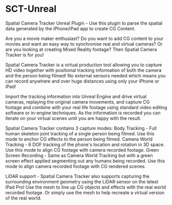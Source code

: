 # SCT-Unreal
Spatial Camera Tracker Unreal Plugin - Use this plugin to parse the spatial data generated by the iPhone/iPad app to create CG Content.

Are you a movie maker enthusiast? Do you want to add CG content to your movies and want an easy way to synchronise real and virtual cameras? Or are you looking at creating Mixed Reality footage? Then Spatial Camera Tracker is for you!

Spatial Camera Tracker is a virtual production tool allowing you to capture HD video together with positional tracking information of both the camera and the person being filmed! No external sensors needed which means you can record anywhere and over huge distances using only your iPhone or iPad!

Import the tracking information into Unreal Engine and drive virtual cameras, replaying the original camera movements, and capture CG footage and combine with your real life footage using standard video editing software or in-engine techniques. As the information is recorded you can iterate on your virtual scenes until you are happy with the result.

Spatial Camera Tracker contains 3 capture modes:
Body Tracking - Full human skeleton joint tracking of a single person being filmed. Use this mode to anchor CG effects to the person being filmed.
Camera World Tracking - 6 DOF tracking of the phone's location and rotation in 3D space. Use this mode to align CG  footage with camera recorded footage.
Green Screen Recording - Same as Camera World Tracking but with a green screen effect applied segmenting out any humans being recorded. Use this mode to align camera recorded footage with CG rendered scenes.

LiDAR support - Spatial Camera Tracker also supports capturing the surrounding environment geometry using the LiDAR sensor on the latest iPad Pro! Use the mesh to line up CG objects and effects with the real world recorded footage. 
Or simply use the mesh to help recreate a virtual version of the real world.
